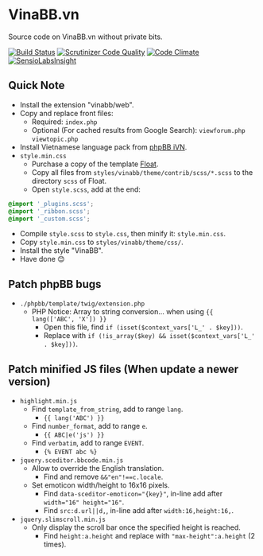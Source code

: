 # VinaBB.vn
Source code on VinaBB.vn without private bits.

[![Build Status](https://travis-ci.org/VinaBB/VinaBB.vn.svg?branch=master)](https://travis-ci.org/VinaBB/VinaBB.vn)
[![Scrutinizer Code Quality](https://scrutinizer-ci.com/g/VinaBB/VinaBB.vn/badges/quality-score.png?b=master)](https://scrutinizer-ci.com/g/VinaBB/VinaBB.vn/?branch=master)
[![Code Climate](https://codeclimate.com/github/VinaBB/VinaBB.vn/badges/gpa.svg)](https://codeclimate.com/github/VinaBB/VinaBB.vn)
[![SensioLabsInsight](https://insight.sensiolabs.com/projects/791226a3-5228-429d-9f3a-20f9a9404b7b/mini.png)](https://insight.sensiolabs.com/projects/791226a3-5228-429d-9f3a-20f9a9404b7b)

## Quick Note
* Install the extension "vinabb/web".
* Copy and replace front files:
  * Required: `index.php`
  * Optional (For cached results from Google Search):
`viewforum.php` `viewtopic.php`
* Install Vietnamese language pack from [phpBB iVN](https://github.com/VinaBB/phpBB.iVN).
* `style.min.css`
  * Purchase a copy of the template [Float](https://themeforest.net/item/float/17838778).
  * Copy all files from `styles/vinabb/theme/contrib/scss/*.scss` to the directory `scss` of Float.
  * Open `style.scss`, add at the end:
```css
@import '_plugins.scss';
@import '_ribbon.scss';
@import '_custom.scss';
```
  * Compile `style.scss` to `style.css`, then minify it: `style.min.css`.
  * Copy `style.min.css` to `styles/vinabb/theme/css/`.
* Install the style "VinaBB".
* Have done 😊

## Patch phpBB bugs
* `./phpbb/template/twig/extension.php`
  * PHP Notice: Array to string conversion... when using `{{ lang(['ABC', 'X']) }}`
    * Open this file, find `if (isset($context_vars['L_' . $key]))`.
    * Replace with `if (!is_array($key) && isset($context_vars['L_' . $key]))`.

## Patch minified JS files (When update a newer version)
* `highlight.min.js`
  * Find `template_from_string`, add to range `lang`.
    * `{{ lang('ABC') }}`
  * Find `number_format`, add to range `e`.
    * `{{ ABC|e('js') }}`
  * Find `verbatim`, add to range `EVENT`.
    * `{% EVENT abc %}`
* `jquery.sceditor.bbcode.min.js`
  * Allow to override the English translation.
    * Find and remove `&&"en"!==c.locale`.
  * Set emoticon width/height to 16x16 pixels.
    * Find `data-sceditor-emoticon="{key}"`, in-line add after ` width="16" height="16"`.
    * Find `src:d.url||d,`, in-line add after `width:16,height:16,`.
* `jquery.slimscroll.min.js`
  * Only display the scroll bar once the specified height is reached.
    * Find `height:a.height` and replace with `"max-height":a.height` (2 times).
